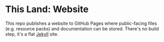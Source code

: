 
# This Land: Website

This repo publishes a website to GitHub Pages where public-facing files (e.g. resource packs) and documentation can be stored. There's no build step, it's a flat [Jekyll](https://jekyllrb.com/) site.
